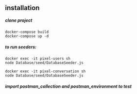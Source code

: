 ## installation
##### clone project
```
docker-compose build
docker-compose up -d
```

##### to run seeders:
```
docker exec -it pixel-users sh
node Database/seed/DatabaseSeeder.js
```

```
docker exec -it pixel-conversation sh
node Database/seed/DatabaseSeeder.js
```
 
##### import postman_collection  and postman_environment to test